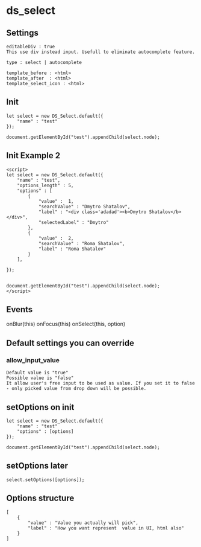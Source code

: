 # ds_select

## Settings
    editableDiv : true
    This use div instead input. Usefull to eliminate autocomplete feature. 

    type : select | autocomplete

    template_before : <html>
    template_after  : <html>
    template_select_icon : <html>

## Init
    let select = new DS_Select.default({
        "name" : "test"
    });

    document.getElementById("test").appendChild(select.node);

## Init Example 2
    <script>
    let select = new DS_Select.default({
        "name" : "test",
        "options_length" : 5,
        "options" : [
            {
                "value" :  1,
                "searchValue" : "Dmytro Shatalov",
                "label" : "<div class='adadad'><b>Dmytro Shatalov</b></div>",
                "selectedLabel" : "Dmytro"
            },
            {
                "value" :  2,
                "searchValue" : "Roma Shatalov",
                "label" : "Roma Shatalov"
            }                   
        ],

    });


    document.getElementById("test").appendChild(select.node);
    </script>


## Events

onBlur(this)
onFocus(this)
onSelect(this, option)

## Default settings you can override
### allow_input_value
    Default value is "true"
    Possible value is "false"
    It allow user's free input to be used as value. If you set it to false - only picked value from drop down will be possible.

## setOptions on init
    let select = new DS_Select.default({
        "name" : "test"
        "options" : [options]
    });

    document.getElementById("test").appendChild(select.node);

## setOptions later
    select.setOptions([options]);

## Options structure
    [
        {
            "value" : "Value you actually will pick",
            "label" : "How you want represent  value in UI, html also"
        }
    ]